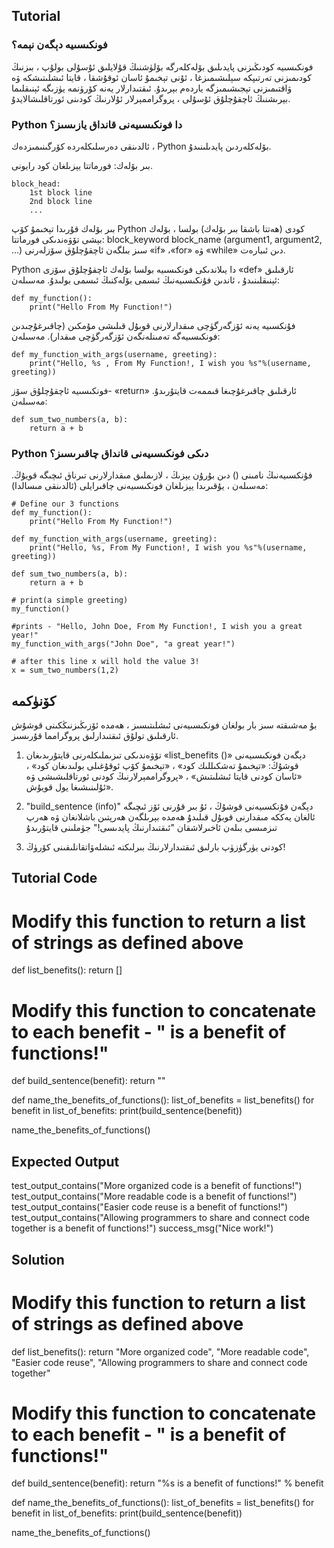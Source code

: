 Tutorial
--------

### فونكىسىيە دېگەن نېمە؟

فونكىسىيە كودىڭىزنى پايدىلىق بۆلەكلەرگە بۆلۈشنىڭ قۇلايلىق ئۇسۇلى بولۇپ ، بىزنىڭ كودىمىزنى تەرتىپكە سېلىشىمىزغا ، ئۇنى تېخىمۇ ئاسان ئوقۇشقا ، قايتا ئىشلىتىشكە ۋە ۋاقتىمىزنى تېجىشىمىزگە ياردەم بېرىدۇ. ئىقتىدارلار يەنە كۆرۈنمە يۈزىگە ئېنىقلىما بېرىشنىڭ ئاچقۇچلۇق ئۇسۇلى ، پروگراممېرلار ئۇلارنىڭ كودىنى ئورتاقلىشالايدۇ.

### Python دا فونكىسىيەنى قانداق يازىسىز؟

ئالدىنقى دەرسلىكلەردە كۆرگىنىمىزدەك ، Python بۆلەكلەردىن پايدىلىنىدۇ.

بىر بۆلەك: فورماتتا يېزىلغان كود رايونى.

    block_head:
        1st block line
        2nd block line
        ...

بىر بۆلەك قۇرىدا تېخىمۇ كۆپ Python كودى (ھەتتا باشقا بىر بۆلەك) بولسا ، بۆلەك بېشى تۆۋەندىكى فورماتتا:
block_keyword block_name (argument1, argument2, ...)
سىز بىلگەن ئاچقۇچلۇق سۆزلەرنى «if» ،«for» ۋە «while» دىن ئىبارەت.

Python دا يىلاندىكى فونكىسىيە بولسا بۆلەك ئاچقۇچلۇق سۆزى «def» ئارقىلىق ئېنىقلىنىدۇ ، ئاندىن فۇنكىسىيەنىڭ ئىسمى بۆلەكنىڭ ئىسمى بولىدۇ.
مەسىلەن:

    def my_function():
        print("Hello From My Function!")


فۇنكسىيە يەنە ئۆزگەرگۈچى مىقدارلارنى قوبۇل قىلىشى مۇمكىن (چاقىرغۇچىدىن فونكىسىيەگە تەمىنلەنگەن ئۆزگەرگۈچى مىقدار).
مەسىلەن:

    def my_function_with_args(username, greeting):
        print("Hello, %s , From My Function!, I wish you %s"%(username, greeting))


فونكىسىيە ئاچقۇچلۇق سۆز- «return» ئارقىلىق چاقىرغۇچىغا قىممەت قايتۇرىدۇ.
مەسىلەن:

    def sum_two_numbers(a, b):
        return a + b

### Python دىكى فونكىسىيەنى قانداق چاقىرىسىز؟

فۇنكسىيەنىڭ نامىنى () دىن بۇرۇن يېزىڭ ، لازىملىق مىقدارلارنى تىرناق ئىچىگە قويۇڭ.
مەسىلەن ، يۇقىرىدا يېزىلغان فونكىسىيەنى چاقىرايلى (ئالدىنقى مىسالدا):

    # Define our 3 functions
    def my_function():
        print("Hello From My Function!")

    def my_function_with_args(username, greeting):
        print("Hello, %s, From My Function!, I wish you %s"%(username, greeting))

    def sum_two_numbers(a, b):
        return a + b

    # print(a simple greeting)
    my_function()

    #prints - "Hello, John Doe, From My Function!, I wish you a great year!"
    my_function_with_args("John Doe", "a great year!")

    # after this line x will hold the value 3!
    x = sum_two_numbers(1,2)  


كۆنۈكمە
--------

بۇ مەشىقتە سىز بار بولغان فونكىسىيەنى ئىشلىتىسىز ، ھەمدە ئۆزىڭىزنىڭكىنى قوشۇش ئارقىلىق تولۇق ئىقتىدارلىق پروگرامما قۇرىسىز.

1. تۆۋەندىكى تىزىملىكلەرنى قايتۇرىدىغان «list_benefits ()» دېگەن فونكىسىيەنى قوشۇڭ: «تېخىمۇ تەشكىللىك كود» ، «تېخىمۇ كۆپ ئوقۇغىلى بولىدىغان كود» ، «ئاسان كودنى قايتا ئىشلىتىش» ، «پروگراممېرلارنىڭ كودنى ئورتاقلىشىشى ۋە ئۇلىنىشىغا يول قويۇش».

2. "build_sentence (info)" دېگەن فۇنكسىيەنى قوشۇڭ ، ئۇ بىر قۇرنى ئۆز ئىچىگە ئالغان يەككە مىقدارنى قوبۇل قىلىدۇ ھەمدە بېرىلگەن ھەرپتىن باشلانغان ۋە ھەرپ تىزمىسى بىلەن ئاخىرلاشقان "ئىقتىدارنىڭ پايدىسى!" جۈملىنى قايتۇرىدۇ 

3. كودنى يۈرگۈزۈپ بارلىق ئىقتىدارلارنىڭ بىرلىكتە ئىشلەۋاتقانلىقىنى كۆرۈڭ!

Tutorial Code
-------------

# Modify this function to return a list of strings as defined above
def list_benefits():
    return []

# Modify this function to concatenate to each benefit - " is a benefit of functions!"
def build_sentence(benefit):
    return ""

def name_the_benefits_of_functions():
    list_of_benefits = list_benefits()
    for benefit in list_of_benefits:
        print(build_sentence(benefit))

name_the_benefits_of_functions()


Expected Output
---------------

test_output_contains("More organized code is a benefit of functions!")
test_output_contains("More readable code is a benefit of functions!")
test_output_contains("Easier code reuse is a benefit of functions!")
test_output_contains("Allowing programmers to share and connect code together is a benefit of functions!")
success_msg("Nice work!")

Solution
--------

# Modify this function to return a list of strings as defined above
def list_benefits():
    return "More organized code", "More readable code", "Easier code reuse", "Allowing programmers to share and connect code together"

# Modify this function to concatenate to each benefit - " is a benefit of functions!"
def build_sentence(benefit):
    return "%s is a benefit of functions!" % benefit


def name_the_benefits_of_functions():
    list_of_benefits = list_benefits()
    for benefit in list_of_benefits:
        print(build_sentence(benefit))

name_the_benefits_of_functions()
